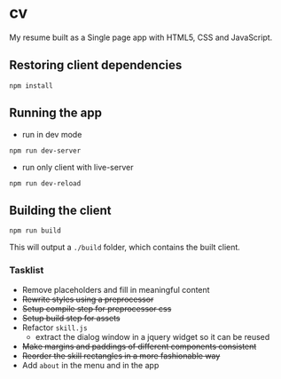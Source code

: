 # cv

My resume built as a Single page app with HTML5, CSS and JavaScript.

## Restoring client dependencies
```
npm install
```

## Running the app
- run in dev mode
```
npm run dev-server
```

- run only client with live-server
```
npm run dev-reload
```

## Building the client
```
npm run build
```

This will output a `./build` folder, which contains the built client.

### Tasklist
- Remove placeholders and fill in meaningful content
- ~~Rewrite styles using a preprocessor~~
- ~~Setup compile step for preprocessor css~~
- ~~Setup build step for assets~~
- Refactor `skill.js`
    - extract the dialog window in a jquery widget so it can be reused
- ~~Make margins and paddings of different components consistent~~
- ~~Reorder the skill rectangles in a more fashionable way~~
- Add `about` in the menu and in the app